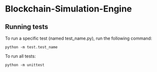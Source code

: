# Blockchain-Simulation-Engine


## Running tests
To run a specific test (named test_name.py), run the following command:
```
python -m test.test_name
```

To run all tests:
```
python -m unittest
```